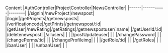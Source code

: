 

Content
|AuthController|ProjectController|NewsController|
|------|-----------|--------|
|/signin|/newProject|/newspost|
|/login|/getProjects|/getnewsposts|
|/verificationcode|/getPrints|/getnewspost/:id|
|/getUser|/newRating|/getRatings|/getnewspostuser/:name|
|/getUserId/:id| |/deletenewspost|
|/allusers| | |
|/postUpdateuser| | |
|/changePassword| | |
|/changePerms/:id| | |
|/changeProfileimg| | |
|/getRole/:id| | |
|/getRoles| | |
|/banUser| | |
|/unbanUser| | |